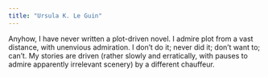 ```yaml
---
title: "Ursula K. Le Guin"
---
```


Anyhow, I have never written a plot-driven novel. I admire plot from a vast distance, with unenvious admiration. I don’t do it; never did it; don’t want to; can’t. My stories are driven (rather slowly and erratically, with pauses to admire apparently irrelevant scenery) by a different chauffeur. 